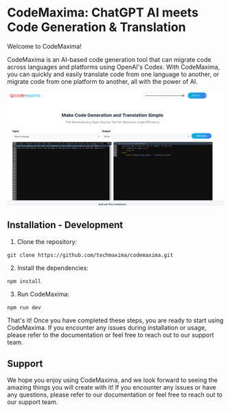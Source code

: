 # CodeMaxima: ChatGPT AI meets Code Generation & Translation

Welcome to CodeMaxima!

CodeMaxima is an AI-based code generation tool that can migrate code across languages and platforms using OpenAI's Codex. With CodeMaxima, you can quickly and easily translate code from one language to another, or migrate code from one platform to another, all with the power of AI.

![alt text](https://github.com/techmaxima/codemaxima/blob/main/screenshots/screenshot-home-1.png?raw=true)

## Installation - Development

1. Clone the repository:

````
git clone https://github.com/techmaxima/codemaxima.git
````

2. Install the dependencies:

````
npm install
````

3. Run CodeMaxima:

````
npm run dev
````

That's it! Once you have completed these steps, you are ready to start using CodeMaxima. If you encounter any issues during installation or usage, please refer to the documentation or feel free to reach out to our support team.

## Support

We hope you enjoy using CodeMaxima, and we look forward to seeing the amazing things you will create with it! If you encounter any issues or have any questions, please refer to our documentation or feel free to reach out to our support team.



